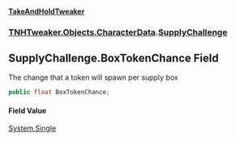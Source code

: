 #### [TakeAndHoldTweaker](index.md 'index')
### [TNHTweaker.Objects.CharacterData](TNHTweaker.Objects.CharacterData.md 'TNHTweaker.Objects.CharacterData').[SupplyChallenge](TNHTweaker.Objects.CharacterData.SupplyChallenge.md 'TNHTweaker.Objects.CharacterData.SupplyChallenge')

## SupplyChallenge.BoxTokenChance Field

The change that a token will spawn per supply box

```csharp
public float BoxTokenChance;
```

#### Field Value
[System.Single](https://docs.microsoft.com/en-us/dotnet/api/System.Single 'System.Single')